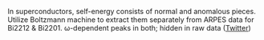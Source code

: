 
In superconductors, self-energy consists of normal and anomalous pieces. Utilize Boltzmann machine to extract them separately from ARPES data for Bi2212 & Bi2201. ω-dependent peaks in both; hidden in raw data ([Twitter](https://twitter.com/JoshuahHeath/status/1108382144081154053))
